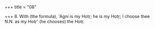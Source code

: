 +++
title = "08"

+++
8. With (the formula), 'Agni is my Hotṛ; he is my Hotṛ; I choose thee N.N. as my Hotṛ' (he chooses) the Hotṛ.
